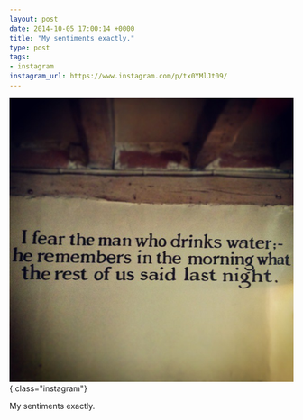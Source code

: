 ```yaml
---
layout: post
date: 2014-10-05 17:00:14 +0000
title: "My sentiments exactly."
type: post
tags:
- instagram
instagram_url: https://www.instagram.com/p/tx0YMlJt09/
---
```


![Instagram - tx0YMlJt09](/img/tx0YMlJt09.jpg){:class="instagram"}

My sentiments exactly.
